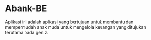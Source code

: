 # Abank-BE
Aplikasi ini adalah aplikasi yang bertujuan untuk membantu dan mempermudah anak muda untuk mengelola keuangan yang ditujukan terutama pada gen z.
